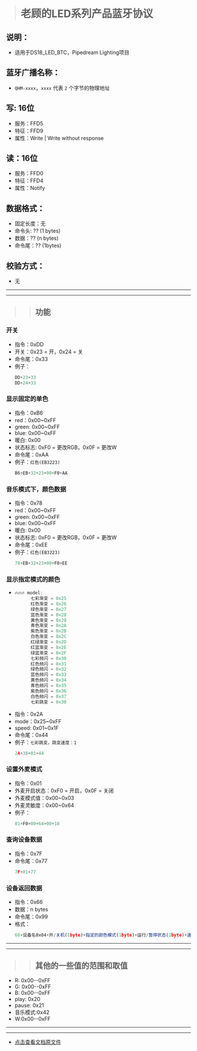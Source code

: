 > # 老顾的LED系列产品蓝牙协议
## 说明：
 * 适用于DS18_LED_BTC，Pipedream Lighting项目
## 蓝牙广播名称：
 * `QHM-xxxx`，`xxxx` 代表 `2` 个字节的物理地址
## 写: 16位
 * 服务：FFD5
 * 特征：FFD9
 * 属性：Write | Write without response
## 读：16位 
 * 服务：FFD0
 * 特征：FFD4
 * 属性：Notify
## 数据格式：
 * 固定长度：无
 * 命令头: ?? (1 bytes)
 * 数据：?? (n bytes)
 * 命令尾：?? (1bytes)
## 校验方式：
 * 无
--- 
--- 
>>## 功能 
### 开关
 * 指令：0xDD
 * 开关：0x23 = 开，0x24 = 关 
 * 命令尾：0x33
 * 例子：
   ```javascript
   DD+23+33
   DD+24+33
   ```
### 显示固定的单色
 * 指令：0xB6
 * red：0x00~0xFF
 * green: 0x00~0xFF
 * blue: 0x00~0xFF
 * 暖白: 0x00
 * 状态标志: 0xF0 = 更改RGB，0x0F = 更改W
 * 命令尾：0xAA
 * 例子：`红色(EB3223)`
   ```javascript
   B6+EB+32+23+00+F0+AA
   ```
### 音乐模式下，颜色数据
 * 指令：0x78
 * red：0x00~0xFF
 * green: 0x00~0xFF
 * blue: 0x00~0xFF
 * 暖白: 0x00
 * 状态标志: 0xF0 = 更改RGB，0x0F = 更改W
 * 命令尾：0xEE
 * 例子：`红色(EB3223)`
   ```javascript
   78+EB+32+23+00+F0+EE
   ```
### 显示指定模式的颜色
* ```javascript
  🔥🔥🔥 model:
        七彩渐变 = 0x25
        红色渐变 = 0x26 
        绿色渐变 = 0x27 
        蓝色渐变 = 0x28 
        黄色渐变 = 0x29 
        青色渐变 = 0x2A 
        紫色渐变 = 0x2B 
        白色渐变 = 0x2C 
        红绿渐变 = 0x2D 
        红蓝渐变 = 0x2E 
        绿蓝渐变 = 0x2F 
        七彩频闪 = 0x30 
        红色频闪 = 0x31 
        绿色频闪 = 0x32 
        蓝色频闪 = 0x33 
        黄色频闪 = 0x34 
        青色频闪 = 0x35 
        紫色频闪 = 0x36 
        白色频闪 = 0x37 
        七彩跳变 = 0x38
  ```
 * 指令：0x2A
 * mode：0x25~0xFF
 * speed: 0x01~0x1F
 * 命令尾：0x44
 * 例子：`七彩跳变，跳变速度：1`
   ```javascript
   2A+38+01+44
   ```
### 设置外麦模式
 * 指令：0x01
 * 外麦开启状态：0xF0 = 开启，0x0F = 关闭 
 * 外麦模式值：0x00~0x03
 * 外麦灵敏度：0x00~0x64
 * 例子：
   ```javascript
   01+F0+00+64+00+18
   ```   
### 查询设备数据
 * 指令：0x7F
 * 命令尾：0x77
   ```javascript
   7F+01+77
   ```   
### 设备返回数据
 * 指令：0x66
 * 数据：n bytes
 * 命令尾：0x99
 * 格式：
   ```javascript
   66+设备名0x04+开/关机(1byte)+指定的颜色模式(1byte)+运行/暂停状态(1byte)+速度值(1byte)+red(1byte)+green(1byte)+blue(1byte)+暖白(1byte)+版本号0x03+99
   ```    
---
---
>> ## 其他的一些值的范围和取值   
* R: 0x00--0xFF 
* G: 0x00--0xFF 
* B: 0x00--0xFF 
* play: 0x20
* pause: 0x21 
* 音乐模式:0x42 
* W:0x00--0xFF   

---
---
* [点击查看文档原文件](https://docs.google.com/viewer?url=https://raw.githubusercontent.com/tucici/qzkj/master/PipedreamLighting通讯协议V3.xls&embedded=true)